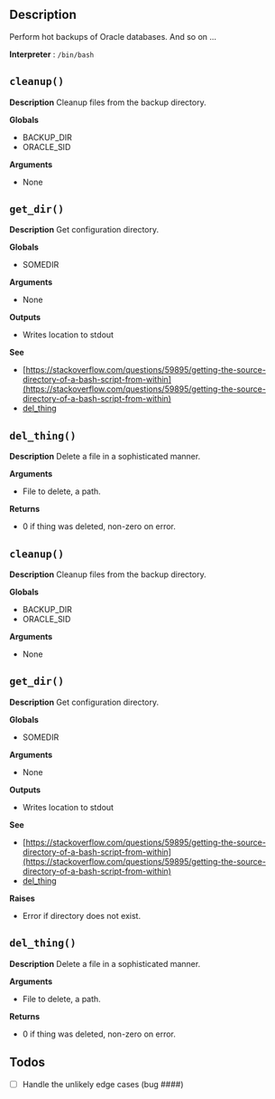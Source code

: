 ## Description
Perform hot backups of Oracle databases.
And so on ...


**Interpreter** : `/bin/bash`

## `cleanup()`
**Description**
Cleanup files from the backup directory.


**Globals**
- BACKUP_DIR
- ORACLE_SID

**Arguments**
- None

## `get_dir()`
**Description**
Get configuration directory.


**Globals**
- SOMEDIR

**Arguments**
- None

**Outputs**
- Writes location to stdout

**See**
- [https://stackoverflow.com/questions/59895/getting-the-source-directory-of-a-bash-script-from-within](https://stackoverflow.com/questions/59895/getting-the-source-directory-of-a-bash-script-from-within)
- [del_thing](#del_thing)

## `del_thing()`
**Description**
Delete a file in a sophisticated manner.


**Arguments**
- File to delete, a path.

**Returns**
- 0 if thing was deleted, non-zero on error.

## `cleanup()`
**Description**
Cleanup files from the backup directory.


**Globals**
- BACKUP_DIR
- ORACLE_SID

**Arguments**
- None

## `get_dir()`
**Description**
Get configuration directory.


**Globals**
- SOMEDIR

**Arguments**
- None

**Outputs**
- Writes location to stdout

**See**
- [https://stackoverflow.com/questions/59895/getting-the-source-directory-of-a-bash-script-from-within](https://stackoverflow.com/questions/59895/getting-the-source-directory-of-a-bash-script-from-within)
- [del_thing](#del_thing)

**Raises**
- Error if directory does not exist.

## `del_thing()`
**Description**
Delete a file in a sophisticated manner.


**Arguments**
- File to delete, a path.

**Returns**
- 0 if thing was deleted, non-zero on error.

## Todos
- [ ] Handle the unlikely edge cases (bug ####)
